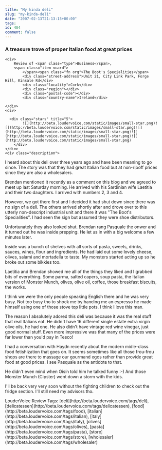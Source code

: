 ```yaml
---
title: "My kinda deli"
slug: "my-kinda-deli"
date: "2007-02-13T21:13:15+00:00"
tags:
id: 484
comment: false
---
```


<div class="hreview">

### A treasure trove of proper Italian food at great prices

    <div>
        Review of <span class="type">Business</span>,
        <span class="item vcard">
            </span><span class="fn org">The Boot's Specialities</span>
            <div class="street-address">Unit 21, City Link Park, Forge Hill, Kinsale Rd</div>
            <div class="locality">Cork</div>
            <div class="region"></div>
            <div class="postal-code"></div>
            <div class="country-name">Ireland</div>

    </div>
    <div>
      
      <div class="stars" title="5">
            ![](http://beta.loudervoice.com/static/images/small-star.png)![](http://beta.loudervoice.com/static/images/small-star.png)![](http://beta.loudervoice.com/static/images/small-star.png)![](http://beta.loudervoice.com/static/images/small-star.png)![](http://beta.loudervoice.com/static/images/small-star.png)
        </div>
    </div>
    <div class="description">

I heard about this deli over three years ago and have been meaning to go since. The story was that they had great Italian food but at non-ripoff prices since they are also a wholesalers.

Brendan mentioned it recently as a comment on this blog and we agreed to meet up last Saturday morning. He arrived with his Sardinian wife Laetitia and their two daughters. I arrived with numbers 2, 3 and 4.

However, we got there first and I decided it had shut down since there was no sign of a deli. The others arrived shortly after and drove over to this utterly non-descript industrial unit and there it was "The Boot's Specialities". I had seen the sign but assumed they were shoe distributors.

Unfortunately they also looked shut. Brendan rang Pasquale the onwer and it turned out he was inside prepping. He let us in with a big welcome a few minutes later.

Inside was a bunch of shelves with all sorts of pasta, sweets, drinks, sauces, wines, flour and ingredients. He had laid out some lovely cheese, olives, salami and mortadella to taste. My monsters started acting up so he broke out some bikkies too.

Laetitia and Brendan showed me all of the things they liked and I grabbed bits of everything. Some parma, salted capers, soup pasta, the Italian version of Monster Munch, olives, olive oil, coffee, those breakfast biscuits, the works.

I think we were the only people speaking English there and he was very busy. Not too busy tho to shock me by handing me an espresso he made himself using one of those stove top little pots. I think I love this man.

The reason I absolutely adored this deli was because it was the real stuff that real Italians eat. He didn't have 16 different single estate extra virgin olive oils, he had one. He also didn't have vintage red wine vinegar, just good normal stuff. Even more impressive was that many of the prices  were far lower than you'd pay in Tesco!

I had a conversation with Haydn recently about the modern midle-class food fetishization that goes on. It seems sometimes like all those frou-frou shops are there to massage our gourmand egos rather than provide great food at good prices. I see Pasquale as the antidote to that.

He didn't even mind when Oisín told him he talked funny :-) And those Monster Munch (Cipster) went down a storm with the kids.

I'll be back very very soon without the fighting children to check out the fridge section. I'll still need my advisors tho.
</div>
    <div class="review_tags">LouderVoice Review Tags: [deli](http://beta.loudervoice.com/tags/deli), [delicatessen](http://beta.loudervoice.com/tags/delicatessen), [food](http://beta.loudervoice.com/tags/food), [italian](http://beta.loudervoice.com/tags/italian), [italy](http://beta.loudervoice.com/tags/italy), [olives](http://beta.loudervoice.com/tags/olives), [pasta](http://beta.loudervoice.com/tags/pasta), [store](http://beta.loudervoice.com/tags/store), [wholesaler](http://beta.loudervoice.com/tags/wholesaler)</div>
</div>

